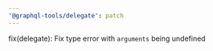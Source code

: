 ```yaml
---
'@graphql-tools/delegate': patch
---
```


fix(delegate): Fix type error with `arguments` being undefined
